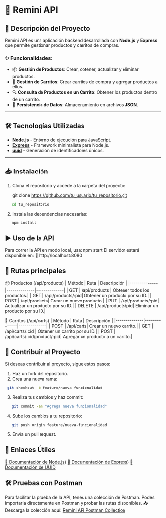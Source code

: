 # 🍷 Remini API

## 📌 Descripción del Proyecto

Remini API es una aplicación backend desarrollada con **Node.js** y **Express** que permite gestionar productos y carritos de compras.  

### ✨ Funcionalidades:
- 📦 **Gestión de Productos**: Crear, obtener, actualizar y eliminar productos.
- 🛒 **Gestión de Carritos**: Crear carritos de compra y agregar productos a ellos.
- 🔍 **Consulta de Productos en un Carrito**: Obtener los productos dentro de un carrito.
- 💾 **Persistencia de Datos**: Almacenamiento en archivos **JSON**.

---

## 🛠️ Tecnologías Utilizadas

- **[Node.js](https://nodejs.org/)** - Entorno de ejecución para JavaScript.
- **[Express](https://expressjs.com/)** - Framework minimalista para Node.js.
- **[uuid](https://www.npmjs.com/package/uuid)** - Generación de identificadores únicos.

---

## 📥 Instalación

1. Clona el repositorio y accede a la carpeta del proyecto:

   git clone https://github.com/tu_usuario/tu_repositorio.git
```bash
   cd tu_repositorio
```
2. Instala las dependencias necesarias:
```bash
   npm install
```
## ▶️ Uso de la API
  Para correr la API en modo local, usa:
  npm start
  El servidor estará disponible en:
🔗 http://localhost:8080

## 🔀 Rutas principales
  📦 Productos (/api/products)
| Método | Ruta | Descripción |
|--------------|--------------|--------------|
| GET | /api/products | Obtener todos los productos.|
| GET | /api/products/:pid| Obtener un producto por su ID.|
| POST | /api/products| Crear un nuevo producto.|
| PUT | /api/products/:pid| Actualizar un producto por su ID.|
| DELETE | /api/products/pid| Eliminar un producto por su ID.|

  🛒 Carritos (/api/carts)
| Método | Ruta | Descripción |
|--------------|--------------|--------------|
| POST | /api/carts| Crear un nuevo carrito.|
| GET | /api/carts/:cid | Obtener un carrito por su ID.|
| POST | /api/carts/:cid/product/:pid| 	Agregar un producto a un carrito.|

## 🤝 Contribuir al Proyecto
Si deseas contribuir al proyecto, sigue estos pasos:

1. Haz un fork del repositorio.
2. Crea una nueva rama:
```bash
 git checkout -b feature/nueva-funcionalidad
```
3. Realiza tus cambios y haz commit:
```bash
   git commit -am "Agrega nueva funcionalidad"
```
4. Sube los cambios a tu repositorio:
```bash
   git push origin feature/nueva-funcionalidad
```
5. Envía un pull request.

## 🔗 Enlaces Útiles
[📌 Documentación de Node.js](https://nodejs.org/docs/latest/api/))
[📌 Documentación de Express](https://expressjs.com/en/guide/routing.html))
[📌 Documentación de UUID](https://www.npmjs.com/package/uuid)

## 🛠️ Pruebas con Postman
Para facilitar la prueba de la API, tenes una colección de Postman.
Podes importarla directamente en Postman y probar las rutas disponibles.
📥 Descarga la colección aquí: [Remini API Postman Collection](/docs/Postman_Collection.json)
